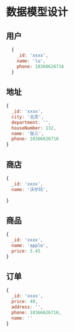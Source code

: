 # 数据模型设计



## 用户
``` js
  {
    _id: 'xxxx',
    name: 'lu',
    phone: 18366626716
  }

```

## 地址

``` js
{
  _id: 'xxxx',
  city: '北京',
  department: '',
  houseNumber: 132,
  name: '张三',
  phone: 18366626716
}


```
## 商店
``` js
{
  _id: 'xxxx',
  name: '沃尔玛',
  
}


```


## 商品 
``` js
{
  _id: 'xxxx',
  name: 'apple',
  price: 3.45
}


```

## 订单

``` js
{
  _id: 'xxxx',
  price: 40,
  address: '',
  phone: 18366626716,
  name: ''
}


```